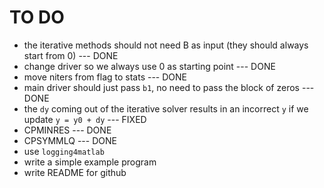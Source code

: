 # TO DO

- the iterative methods should not need B as input (they should always start from 0) --- DONE
- change driver so we always use 0 as starting point --- DONE
- move niters from flag to stats --- DONE
- main driver should just pass `b1`, no need to pass the block of zeros --- DONE
- the `dy` coming out of the iterative solver results in an incorrect `y` if we update `y = y0 + dy` --- FIXED
- CPMINRES --- DONE
- CPSYMMLQ --- DONE
- use `logging4matlab`
- write a simple example program
- write README for github
